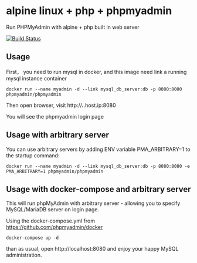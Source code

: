 # alpine linux + php + phpmyadmin

Run PHPMyAdmin with alpine + php built in web server

[![Build Status](https://travis-ci.org/phpmyadmin/docker.svg?branch=master)](https://travis-ci.org/phpmyadmin/docker)


## Usage

First， you need to run mysql in docker, and this image need link a running mysql instance container

```
docker run --name myadmin -d --link mysql_db_server:db -p 8080:8080 phpmyadmin/phpmyadmin
```

Then open browser, visit http://***.***.host.ip:8080

You will see the phpmyadmin login page

## Usage with arbitrary server

You can use arbitrary servers by adding ENV variable PMA_ARBITRARY=1 to the startup command:

```
docker run --name myadmin -d --link mysql_db_server:db -p 8080:8080 -e PMA_ARBITRARY=1 phpmyadmin/phpmyadmin
```

## Usage with docker-compose and arbitrary server

This will run phpMyAdmin with arbitrary server - allowing you to specify MySQL/MariaDB
server on login page.

Using the docker-compose.yml from https://github.com/phpmyadmin/docker

```
docker-compose up -d
```

than as usual, open http://localhost:8080 and enjoy your happy MySQL administration.
